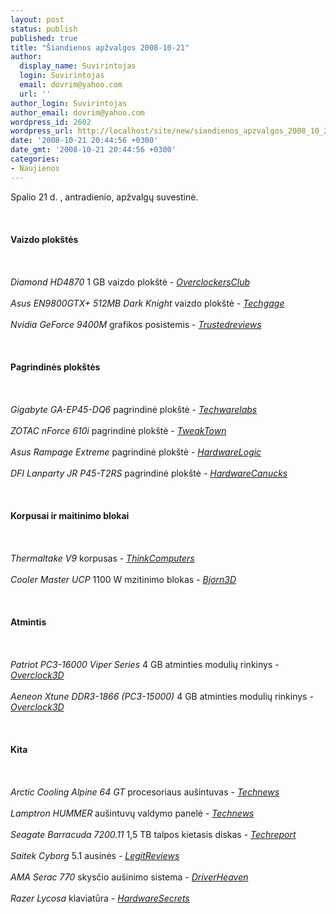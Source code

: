 ```yaml
---
layout: post
status: publish
published: true
title: "Šiandienos apžvalgos 2008-10-21"
author:
  display_name: Suvirintojas
  login: Suvirintojas
  email: dovrim@yahoo.com
  url: ''
author_login: Suvirintojas
author_email: dovrim@yahoo.com
wordpress_id: 2602
wordpress_url: http://localhost/site/new/siandienos_apzvalgos_2008_10_21/
date: '2008-10-21 20:44:56 +0300'
date_gmt: '2008-10-21 20:44:56 +0300'
categories:
- Naujienos
---
```

<p>Spalio 21 d. , antradienio, apžvalgų suvestinė.<br />
<br><br />
<br><b>Vaizdo plokštės</b><br />
<br><br />
<br><i>Diamond HD4870</i> 1 GB vaizdo plokštė - <a class="ns" href="http://www.overclockersclub.com/reviews/diamond_hd4870_1gb/"><i>OverclockersClub</i></a><br />
<br><i>Asus EN9800GTX+ 512MB Dark Knight</i> vaizdo plokštė - <a class="ns" href="http://techgage.com/article/asus_en9800gtx_512mb_dark_knight/"><i>Techgage</i></a><br />
<br><i>Nvidia GeForce 9400M</i> grafikos posistemis - <a class="ns" href="http://www.trustedreviews.com/notebooks/review/2008/10/21/nVidia-GeForce-9400M-Hands-On/p1"><i>Trustedreviews</i></a><br />
<br><br />
<br><b>Pagrindinės plokštės</b><br />
<br><br />
<br><i>Gigabyte GA-EP45-DQ6</i> pagrindinė plokštė - <a class="ns" href="http://www.techwarelabs.com/reviews/motherboard/gigabyte_ga-ep45-dq6_motherboard/"><i>Techwarelabs</i></a><br />
<br><i>ZOTAC nForce 610i</i> pagrindinė plokštė - <a class="ns" href="http://www.tweaktown.com/reviews/1629/zotac_nforce_610i_mini_itx_motherboard/index.html"><i>TweakTown</i></a><br />
<br><i>Asus Rampage Extreme</i> pagrindinė plokštė - <a class="ns" href="http://hardwarelogic.com/news/132/ARTICLE/4596/2008-10-20.html"><i>HardwareLogic</i></a><br />
<br><i>DFI Lanparty JR P45-T2RS</i> pagrindinė plokštė - <a class="ns" href="http://www.hardwarecanucks.com/forum/hardware-canucks-reviews/10358-dfi-lanparty-jr-p45-t2rs-matx-motherboard-review.html"><i>HardwareCanucks</i></a><br />
<br><br />
<br><b>Korpusai ir maitinimo blokai</b><br />
<br><br />
<br><i>Thermaltake V9</i> korpusas - <a class="ns" href="http://www.thinkcomputers.org/index.php?x=reviews&amp;id=866"><i>ThinkComputers</i></a><br />
<br><i>Cooler Master UCP</i> 1100 W mzitinimo blokas - <a class="ns" href="http://www.bjorn3d.com/read.php?cID=1366"><i>Bjorn3D</i></a><br />
<br><br />
<br><b>Atmintis</b><br />
<br><br />
<br><i>Patriot PC3-16000 Viper Series</i> 4 GB atminties modulių rinkinys - <a class="ns" href="http://overclock3d.net/reviews.php?/memory/patriot_pc3-16000_viper_series_4gb_kit/1"><i>Overclock3D</i></a><br />
<br><i>Aeneon Xtune DDR3-1866 (PC3-15000)</i> 4 GB atminties modulių rinkinys - <a class="ns" href="http://overclock3d.net/reviews.php?/memory/aeneon_xtune_ddr3-1866_pc3-15000_4gb_ddr3_kit/1"><i>Overclock3D</i></a><br />
<br><br />
<br><b>Kita</b><br />
<br><br />
<br><i>Arctic Cooling Alpine 64 GT</i> procesoriaus aušintuvas - <a class="ns" href="http://www.technews.lt/?id=Kas&amp;Id=2559"><i>Technews</i></a><br />
<br><i>Lamptron HUMMER</i> aušintuvų valdymo panelė - <a class="ns" href="http://www.technews.lt/?id=Kas&amp;Id=2565"><i>Technews</i></a><br />
<br><i>Seagate Barracuda 7200.11</i> 1,5 TB talpos kietasis diskas - <a class="ns" href="http://www.techreport.com/articles.x/15730"><i>Techreport</i></a><br />
<br><i>Saitek Cyborg</i> 5.1 ausinės - <a class="ns" href="http://www.legitreviews.com/article/805/1/"><i>LegitReviews</i></a><br />
<br><i>AMA Serac 770</i> skysčio aušinimo sistema - <a class="ns" href="http://www.driverheaven.net/reviews.php?reviewid=648"><i>DriverHeaven</i></a><br />
<br><i>Razer Lycosa</i> klaviatūra - <a class="ns" href="http://www.hardwaresecrets.com/article/632"><i>HardwareSecrets</i></a><br />
<br><br />
<br><br />
<br></p>
